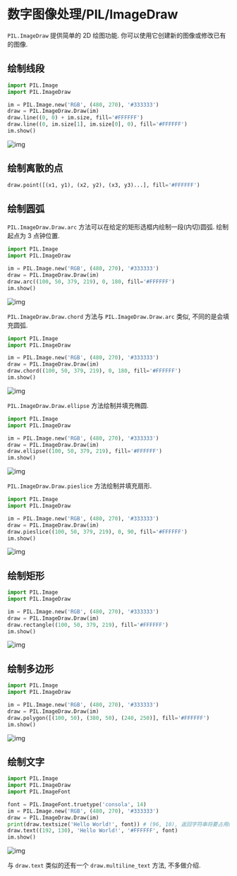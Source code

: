 # 数字图像处理/PIL/ImageDraw

`PIL.ImageDraw` 提供简单的 2D 绘图功能. 你可以使用它创建新的图像或修改已有的图像.

## 绘制线段

```py
import PIL.Image
import PIL.ImageDraw

im = PIL.Image.new('RGB', (480, 270), '#333333')
draw = PIL.ImageDraw.Draw(im)
draw.line((0, 0) + im.size, fill='#FFFFFF')
draw.line((0, im.size[1], im.size[0], 0), fill='#FFFFFF')
im.show()
```

![img](../../img/pil/pil_imagedraw/line.jpg)

## 绘制离散的点

```py
draw.point([(x1, y1), (x2, y2), (x3, y3)...], fill='#FFFFFF')
```

## 绘制圆弧

`PIL.ImageDraw.Draw.arc` 方法可以在给定的矩形选框内绘制一段(内切)圆弧. 绘制起点为 3 点钟位置.

```py
import PIL.Image
import PIL.ImageDraw

im = PIL.Image.new('RGB', (480, 270), '#333333')
draw = PIL.ImageDraw.Draw(im)
draw.arc((100, 50, 379, 219), 0, 180, fill='#FFFFFF')
im.show()
```

![img](../../img/pil/pil_imagedraw/arc.jpg)

`PIL.ImageDraw.Draw.chord` 方法与 `PIL.ImageDraw.Draw.arc` 类似, 不同的是会填充圆弧.

```py
import PIL.Image
import PIL.ImageDraw

im = PIL.Image.new('RGB', (480, 270), '#333333')
draw = PIL.ImageDraw.Draw(im)
draw.chord((100, 50, 379, 219), 0, 180, fill='#FFFFFF')
im.show()
```

![img](../../img/pil/pil_imagedraw/chord.jpg)

`PIL.ImageDraw.Draw.ellipse` 方法绘制并填充椭圆.

```py
import PIL.Image
import PIL.ImageDraw

im = PIL.Image.new('RGB', (480, 270), '#333333')
draw = PIL.ImageDraw.Draw(im)
draw.ellipse((100, 50, 379, 219), fill='#FFFFFF')
im.show()
```

![img](../../img/pil/pil_imagedraw/ellipse.jpg)

`PIL.ImageDraw.Draw.pieslice` 方法绘制并填充扇形.

```py
import PIL.Image
import PIL.ImageDraw

im = PIL.Image.new('RGB', (480, 270), '#333333')
draw = PIL.ImageDraw.Draw(im)
draw.pieslice((100, 50, 379, 219), 0, 90, fill='#FFFFFF')
im.show()
```

![img](../../img/pil/pil_imagedraw/pieslice.jpg)

## 绘制矩形

```py
import PIL.Image
import PIL.ImageDraw

im = PIL.Image.new('RGB', (480, 270), '#333333')
draw = PIL.ImageDraw.Draw(im)
draw.rectangle((100, 50, 379, 219), fill='#FFFFFF')
im.show()
```

![img](../../img/pil/pil_imagedraw/rectangle.jpg)

## 绘制多边形

```py
import PIL.Image
import PIL.ImageDraw

im = PIL.Image.new('RGB', (480, 270), '#333333')
draw = PIL.ImageDraw.Draw(im)
draw.polygon([(100, 50), (380, 50), (240, 250)], fill='#FFFFFF')
im.show()
```

![img](../../img/pil/pil_imagedraw/polygon.jpg)

## 绘制文字

```py
import PIL.Image
import PIL.ImageDraw
import PIL.ImageFont

font = PIL.ImageFont.truetype('consola', 14)
im = PIL.Image.new('RGB', (480, 270), '#333333')
draw = PIL.ImageDraw.Draw(im)
print(draw.textsize('Hello World!', font)) # (96, 10), 返回字符串将要占用的像素区域大小
draw.text((192, 130), 'Hello World!', '#FFFFFF', font)
im.show()
```

![img](../../img/pil/pil_imagedraw/text.jpg)

与 `draw.text` 类似的还有一个 `draw.multiline_text` 方法, 不多做介绍.
